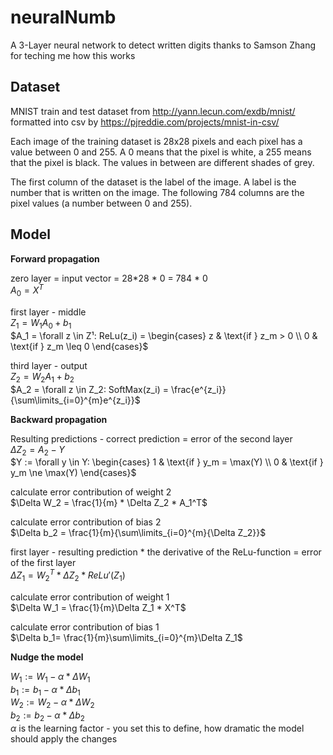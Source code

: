 # neuralNumb

A 3-Layer neural network to detect written digits
thanks to Samson Zhang for teching me how this works
## Dataset ##

MNIST train and test dataset from http://yann.lecun.com/exdb/mnist/ formatted into csv by https://pjreddie.com/projects/mnist-in-csv/

Each image of the training dataset is 28x28 pixels and each pixel has a value between 0 and 255. A 0 means that the pixel is white, a 255 means that the pixel is black. The values in between are different shades of grey.

The first column of the dataset is the label of the image. A label is the number that is written on the image. The following 784 columns are the pixel values (a number between 0 and 255).



## Model ##

**Forward propagation**

zero layer = input vector = 28*28 * 0 = 784 * 0 <br>
$A_0 = X^T$<br>

first layer - middle <br>
$Z_1 = W_1 A_0 + b_1$<br>
$A_1 =  \forall z \in Z¹: ReLu(z_i) =
                                    \begin{cases}
                                    z & \text{if } z_m > 0 \\
                                    0 & \text{if } z_m \leq 0
                                    \end{cases}$ <br>

third layer - output <br>
$Z_2 = W_2 A_1 + b_2$<br>
$A_2 = \forall z \in Z_2: SoftMax(z_i) = \frac{e^{z_i}}{\sum\limits_{i=0}^{m}e^{z_i}}$

**Backward propagation**

Resulting predictions - correct prediction = error of the second layer <br>
$\Delta Z_2 = A_2 - Y$ <br>
$Y := \forall y \in Y: 
                        \begin{cases}
                        1 & \text{if } y_m = \max(Y) \\
                        0 & \text{if } y_m \ne \max(Y)
                        \end{cases}$ <br>

calculate error contribution of weight 2 <br>
$\Delta W_2 = \frac{1}{m} * \Delta Z_2 * A_1^T$<br>

calculate error contribution of bias 2 <br>
$\Delta b_2 = \frac{1}{m}{\sum\limits_{i=0}^{m}{\Delta Z_2}}$<br>

first layer - resulting prediction * the derivative of the ReLu-function = error of the first layer<br>
$\Delta Z_1 = W_2^T * \Delta Z_2 * ReLu'(Z_1)$<br>

calculate error contribution of weight 1 <br>
$\Delta W_1 = \frac{1}{m}\Delta Z_1 * X^T$<br>

calculate error contribution of bias 1 <br>
$\Delta b_1= \frac{1}{m}\sum\limits_{i=0}^{m}\Delta Z_1$

**Nudge the model**<br>

$W_1 := W_1 - \alpha * \Delta W_1$<br>
$b_1 := b_1 - \alpha * \Delta b_1$<br>
$W_2 := W_2 - \alpha * \Delta W_2$<br>
$b_2 := b_2 - \alpha * \Delta b_2$<br>
$\alpha$ is the learning factor - you set this to define, how dramatic the model should apply the changes